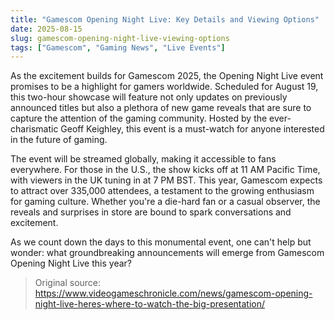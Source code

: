 ```yaml
---
title: "Gamescom Opening Night Live: Key Details and Viewing Options"
date: 2025-08-15
slug: gamescom-opening-night-live-viewing-options
tags: ["Gamescom", "Gaming News", "Live Events"]
---
```


As the excitement builds for Gamescom 2025, the Opening Night Live event promises to be a highlight for gamers worldwide. Scheduled for August 19, this two-hour showcase will feature not only updates on previously announced titles but also a plethora of new game reveals that are sure to capture the attention of the gaming community. Hosted by the ever-charismatic Geoff Keighley, this event is a must-watch for anyone interested in the future of gaming.

The event will be streamed globally, making it accessible to fans everywhere. For those in the U.S., the show kicks off at 11 AM Pacific Time, with viewers in the UK tuning in at 7 PM BST. This year, Gamescom expects to attract over 335,000 attendees, a testament to the growing enthusiasm for gaming culture. Whether you're a die-hard fan or a casual observer, the reveals and surprises in store are bound to spark conversations and excitement.

As we count down the days to this monumental event, one can't help but wonder: what groundbreaking announcements will emerge from Gamescom Opening Night Live this year?
> Original source: https://www.videogameschronicle.com/news/gamescom-opening-night-live-heres-where-to-watch-the-big-presentation/